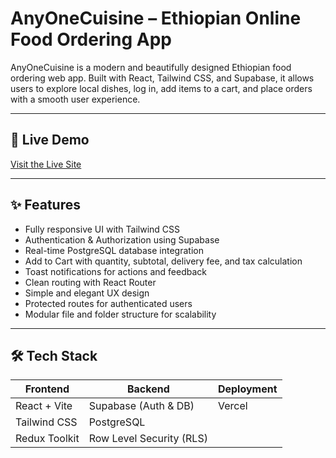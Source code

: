 # AnyOneCuisine – Ethiopian Online Food Ordering App

AnyOneCuisine is a modern and beautifully designed Ethiopian food ordering web app. Built with React, Tailwind CSS, and Supabase, it allows users to explore local dishes, log in, add items to a cart, and place orders with a smooth user experience.

---

## 🚀 Live Demo

[Visit the Live Site](https://anyone-cusine-boso.vercel.app/)

---

## ✨ Features

- Fully responsive UI with Tailwind CSS
- Authentication & Authorization using Supabase
- Real-time PostgreSQL database integration
- Add to Cart with quantity, subtotal, delivery fee, and tax calculation
- Toast notifications for actions and feedback
- Clean routing with React Router
- Simple and elegant UX design
- Protected routes for authenticated users
- Modular file and folder structure for scalability

---

## 🛠️ Tech Stack

| Frontend      | Backend                  | Deployment |
| ------------- | ------------------------ | ---------- |
| React + Vite  | Supabase (Auth & DB)     | Vercel     |
| Tailwind CSS  | PostgreSQL               |            |
| Redux Toolkit | Row Level Security (RLS) |            |
